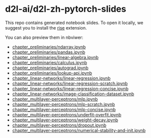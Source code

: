 # d2l-ai/d2l-zh-pytorch-slides

This repo contains generated notebook slides. To open it locally, we suggest you to install the [rise](https://rise.readthedocs.io/en/stable/) extension.

You can also preview them in nbviwer:
 - [chapter_preliminaries/ndarray.ipynb](https://nbviewer.jupyter.org/format/slides/github/d2l-ai/d2l-zh-pytorch-slides/blob/main/chapter_preliminaries/ndarray.ipynb)
 - [chapter_preliminaries/pandas.ipynb](https://nbviewer.jupyter.org/format/slides/github/d2l-ai/d2l-zh-pytorch-slides/blob/main/chapter_preliminaries/pandas.ipynb)
 - [chapter_preliminaries/linear-algebra.ipynb](https://nbviewer.jupyter.org/format/slides/github/d2l-ai/d2l-zh-pytorch-slides/blob/main/chapter_preliminaries/linear-algebra.ipynb)
 - [chapter_preliminaries/calculus.ipynb](https://nbviewer.jupyter.org/format/slides/github/d2l-ai/d2l-zh-pytorch-slides/blob/main/chapter_preliminaries/calculus.ipynb)
 - [chapter_preliminaries/autograd.ipynb](https://nbviewer.jupyter.org/format/slides/github/d2l-ai/d2l-zh-pytorch-slides/blob/main/chapter_preliminaries/autograd.ipynb)
 - [chapter_preliminaries/lookup-api.ipynb](https://nbviewer.jupyter.org/format/slides/github/d2l-ai/d2l-zh-pytorch-slides/blob/main/chapter_preliminaries/lookup-api.ipynb)
 - [chapter_linear-networks/linear-regression.ipynb](https://nbviewer.jupyter.org/format/slides/github/d2l-ai/d2l-zh-pytorch-slides/blob/main/chapter_linear-networks/linear-regression.ipynb)
 - [chapter_linear-networks/linear-regression-scratch.ipynb](https://nbviewer.jupyter.org/format/slides/github/d2l-ai/d2l-zh-pytorch-slides/blob/main/chapter_linear-networks/linear-regression-scratch.ipynb)
 - [chapter_linear-networks/linear-regression-concise.ipynb](https://nbviewer.jupyter.org/format/slides/github/d2l-ai/d2l-zh-pytorch-slides/blob/main/chapter_linear-networks/linear-regression-concise.ipynb)
 - [chapter_linear-networks/image-classification-dataset.ipynb](https://nbviewer.jupyter.org/format/slides/github/d2l-ai/d2l-zh-pytorch-slides/blob/main/chapter_linear-networks/image-classification-dataset.ipynb)
 - [chapter_multilayer-perceptrons/mlp.ipynb](https://nbviewer.jupyter.org/format/slides/github/d2l-ai/d2l-zh-pytorch-slides/blob/main/chapter_multilayer-perceptrons/mlp.ipynb)
 - [chapter_multilayer-perceptrons/mlp-scratch.ipynb](https://nbviewer.jupyter.org/format/slides/github/d2l-ai/d2l-zh-pytorch-slides/blob/main/chapter_multilayer-perceptrons/mlp-scratch.ipynb)
 - [chapter_multilayer-perceptrons/mlp-concise.ipynb](https://nbviewer.jupyter.org/format/slides/github/d2l-ai/d2l-zh-pytorch-slides/blob/main/chapter_multilayer-perceptrons/mlp-concise.ipynb)
 - [chapter_multilayer-perceptrons/underfit-overfit.ipynb](https://nbviewer.jupyter.org/format/slides/github/d2l-ai/d2l-zh-pytorch-slides/blob/main/chapter_multilayer-perceptrons/underfit-overfit.ipynb)
 - [chapter_multilayer-perceptrons/weight-decay.ipynb](https://nbviewer.jupyter.org/format/slides/github/d2l-ai/d2l-zh-pytorch-slides/blob/main/chapter_multilayer-perceptrons/weight-decay.ipynb)
 - [chapter_multilayer-perceptrons/dropout.ipynb](https://nbviewer.jupyter.org/format/slides/github/d2l-ai/d2l-zh-pytorch-slides/blob/main/chapter_multilayer-perceptrons/dropout.ipynb)
 - [chapter_multilayer-perceptrons/numerical-stability-and-init.ipynb](https://nbviewer.jupyter.org/format/slides/github/d2l-ai/d2l-zh-pytorch-slides/blob/main/chapter_multilayer-perceptrons/numerical-stability-and-init.ipynb)